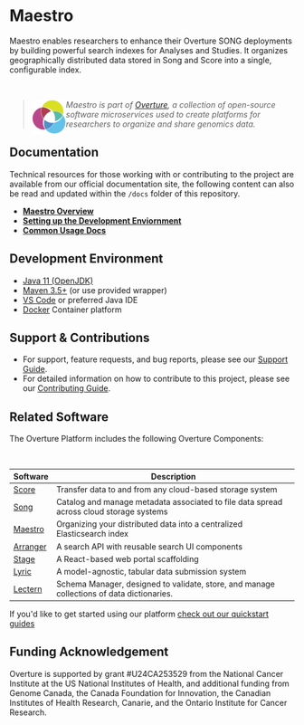 # Maestro

Maestro enables researchers to enhance their Overture SONG deployments by building powerful search indexes for Analyses and Studies. It organizes geographically distributed data stored in Song and Score into a single, configurable index.

</br>

> 
> <div>
> <img align="left" src="ov-logo.png" height="60"/>
> </div>
> 
> *Maestro is part of [Overture](https://www.overture.bio/), a collection of open-source software microservices used to create platforms for researchers to organize and share genomics data.*
> 
> 

## Documentation

Technical resources for those working with or contributing to the project are available from our official documentation site, the following content can also be read and updated within the `/docs` folder of this repository.

- **[Maestro Overview](https://docs.overture.bio/docs/core-software/Maestro/overview)** 
- [**Setting up the Development Enviornment**](https://docs.overture.bio/docs/core-software/Maestro/setup)
- [**Common Usage Docs**](https://docs.overture.bio/docs/core-software/Maestro/setup)

## Development Environment

- [Java 11 (OpenJDK)](https://openjdk.java.net/projects/jdk/11/)
- [Maven 3.5+](https://maven.apache.org/) (or use provided wrapper)
- [VS Code](https://code.visualstudio.com/) or preferred Java IDE
- [Docker](https://www.docker.com/) Container platform

## Support & Contributions

- For support, feature requests, and bug reports, please see our [Support Guide](https://docs.overture.bio/community/support).
- For detailed information on how to contribute to this project, please see our [Contributing Guide](https://docs.overture.bio/docs/contribution).

## Related Software 

The Overture Platform includes the following Overture Components:

</br>

|Software|Description|
|---|---|
|[Score](https://github.com/overture-stack/score/)| Transfer data to and from any cloud-based storage system |
|[Song](https://github.com/overture-stack/song/)| Catalog and manage metadata associated to file data spread across cloud storage systems |
|[Maestro](https://github.com/overture-stack/maestro/)| Organizing your distributed data into a centralized Elasticsearch index |
|[Arranger](https://github.com/overture-stack/arranger/)| A search API with reusable search UI components |
|[Stage](https://github.com/overture-stack/stage)| A React-based web portal scaffolding |
|[Lyric](https://github.com/overture-stack/lyric)| A model-agnostic, tabular data submission system |
|[Lectern](https://github.com/overture-stack/lectern)| Schema Manager, designed to validate, store, and manage collections of data dictionaries.  |

If you'd like to get started using our platform [check out our quickstart guides](https://docs.overture.bio/guides/getting-started)

## Funding Acknowledgement

Overture is supported by grant #U24CA253529 from the National Cancer Institute at the US National Institutes of Health, and additional funding from Genome Canada, the Canada Foundation for Innovation, the Canadian Institutes of Health Research, Canarie, and the Ontario Institute for Cancer Research.
